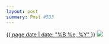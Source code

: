 ```yaml
---
layout: post
summary: Post #533
---
```


<p>
  <time><a href="/533">{{ page.date | date: "%B %e, %Y" }}</a></time>
  <a href="/533"><img src="{{ site.assets_url }}/533-480.jpg" srcset="{{ site.assets_url }}/533-240.jpg 240w, {{ site.assets_url }}/533-480.jpg 480w, {{ site.assets_url }}/533-720.jpg 720w, {{ site.assets_url }}/533-960.jpg 960w" sizes="(min-width: 700px) 50vw, calc(100vw - 2rem)" /></a>
</p>
